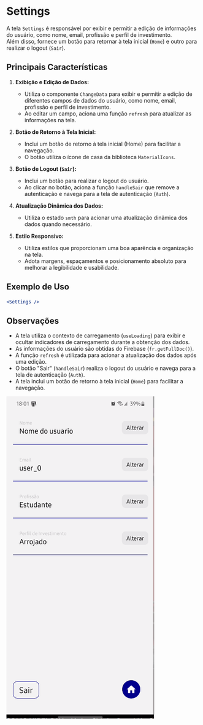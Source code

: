 # Settings

A tela `Settings` é responsável por exibir e permitir a edição de informações do usuário, como nome, email, profissão e perfil de investimento.  
Além disso, fornece um botão para retornar à tela inicial (`Home`) e outro para realizar o logout (`Sair`).

## Principais Características

1. **Exibição e Edição de Dados:**
   - Utiliza o componente `ChangeData` para exibir e permitir a edição de diferentes campos de dados do usuário, como nome, email, profissão e perfil de investimento.
   - Ao editar um campo, aciona uma função `refresh` para atualizar as informações na tela.

2. **Botão de Retorno à Tela Inicial:**
   - Inclui um botão de retorno à tela inicial (Home) para facilitar a navegação.
   - O botão utiliza o ícone de casa da biblioteca `MaterialIcons`.

3. **Botão de Logout (`Sair`):**
   - Inclui um botão para realizar o logout do usuário.
   - Ao clicar no botão, aciona a função `handleSair` que remove a autenticação e navega para a tela de autenticação (`Auth`).

4. **Atualização Dinâmica dos Dados:**
   - Utiliza o estado `smth` para acionar uma atualização dinâmica dos dados quando necessário.

5. **Estilo Responsivo:**
   - Utiliza estilos que proporcionam uma boa aparência e organização na tela.
   - Adota margens, espaçamentos e posicionamento absoluto para melhorar a legibilidade e usabilidade.

## Exemplo de Uso

```jsx
<Settings />
```

## Observações

- A tela utiliza o contexto de carregamento (`useLoading`) para exibir e ocultar indicadores de carregamento durante a obtenção dos dados.
- As informações do usuário são obtidas do Firebase (`fr.getFullDoc()`).
- A função `refresh` é utilizada para acionar a atualização dos dados após uma edição.
- O botão "Sair" (`handleSair`) realiza o logout do usuário e navega para a tela de autenticação (`Auth`).
- A tela inclui um botão de retorno à tela inicial (`Home`) para facilitar a navegação.

![Settings Screen](asset/settings.png)
